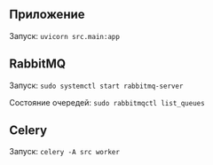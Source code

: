 ## Приложение
Запуск: `uvicorn src.main:app`

## RabbitMQ
Запуск: `sudo systemctl start rabbitmq-server`

Состояние очередей: `sudo rabbitmqctl list_queues`

## Celery
Запуск: `celery -A src worker`
